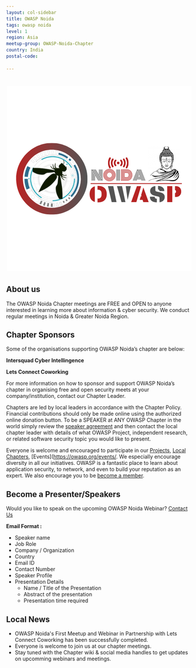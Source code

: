 ```yaml
---
layout: col-sidebar
title: OWASP Noida
tags: owasp noida
level: 1
region: Asia
meetup-group: OWASP-Noida-Chapter
country: India
postal-code: 

---
```


<h1 align="center"><img src="assets/images/OWASP.png"/></h1>

## About us
The OWASP Noida Chapter meetings are FREE and OPEN to anyone interested in learning more about information & cyber security. We conduct regular meetings in Noida & Greater Noida Region.

## Chapter Sponsors
Some of the organisations supporting OWASP Noida’s chapter are below:

**Intersquad Cyber Intellingence**

**Lets Connect Coworking**

For more information on how to sponsor and support OWASP Noida’s chapter in organising free and open security meets at your company/institution, contact our Chapter Leader.

Chapters are led by local leaders in accordance with the Chapter Policy. Financial contributions should only be made online using the authorized online donation button. To be a SPEAKER at ANY OWASP Chapter in the world simply review the [speaker agreement](https://owasp.org/www-policy/legal/speaker-agreement) and then contact the local chapter leader with details of what OWASP Project, independent research, or related software security topic you would like to present.

Everyone is welcome and encouraged to participate in our [Projects](https://owasp.org/projects/), [Local Chapters](https://owasp.org/chapters/), [Events](https://owasp.org/events/. We especially encourage diversity in all our initiatives. OWASP is a fantastic place to learn about application security, to network, and even to build your reputation as an expert. We also encourage you to be [become a member](https://owasp.org/membership/).

## Become a Presenter/Speakers

Would you like to speak on the upcoming OWASP Noida Webinar? [Contact Us](mailto:vaibhavjha@owasp.org)

**Email Format :**

- Speaker name
- Job Role
- Company / Organization
- Country
- Email ID
- Contact Number
- Speaker Profile
- Presentation Details
    - Name / Title of the Presentation
    - Abstract of the presentation
    - Presentation time required

## Local News
- OWASP Noida's First Meetup and Webinar in Partnership with Lets Connect Coworking has been successfully completed.
- Everyone is welcome to join us at our chapter meetings.
- Stay tuned with the Chapter wiki & social media handles to get updates on upcomming webinars and meetings.
